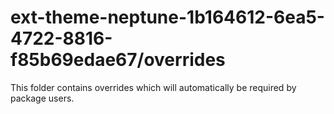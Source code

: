 # ext-theme-neptune-1b164612-6ea5-4722-8816-f85b69edae67/overrides

This folder contains overrides which will automatically be required by package users.
